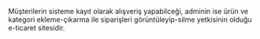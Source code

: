 Müşterilerin sisteme kayıt olarak alışveriş yapabilceği, adminin ise ürün ve kategori ekleme-çıkarma ile siparişleri görüntüleyip-silme yetkisinin olduğu e-ticaret sitesidir.
